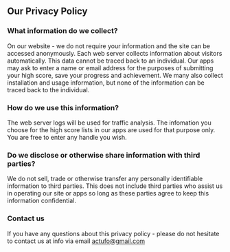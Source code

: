 
## Our Privacy Policy

### What information do we collect?

On our website - we do not require your information and the site can be accessed anonymously. 
Each web server collects information about visitors automatically. This data cannot be traced back to an individual.
Our apps may ask to enter a name or email address for the purposes of submitting your high score, save your progress and achievement.
We many also collect installation and usage information, but none of the information can be traced back to the individual.

### How do we use this information?

The web server logs will be used for traffic analysis. 
The  infomation you choose for the high score lists in our apps are used for that purpose only. You are free to enter any handle you wish.

### Do we disclose or otherwise share information with third parties?

We do not sell, trade or otherwise transfer any personally identifiable information to third parties. 
This does not include third parties who assist us in operating our site or apps so long as these parties agree to keep this information confidential.

### Contact us

If you have any questions about this privacy policy - please do not hesitate to contact us at info via email actufo@gmail.com
